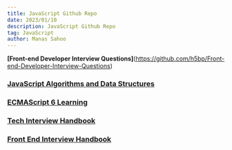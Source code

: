 ```yaml
---
title: JavaScript Github Repo
date: 2023/01/10
description: JavaScript Github Repo
tag: JavaScript
author: Manas Sahoo
---
```


**[Front-end Developer Interview Questions]**(https://github.com/h5bp/Front-end-Developer-Interview-Questions)
### [JavaScript Algorithms and Data Structures](https://github.com/trekhleb/javascript-algorithms)
### [ECMAScript 6 Learning](https://github.com/ericdouglas/ES6-Learning)
### [Tech Interview Handbook](https://github.com/yangshun/tech-interview-handbook)
### [Front End Interview Handbook](https://github.com/yangshun/front-end-interview-handbook)
